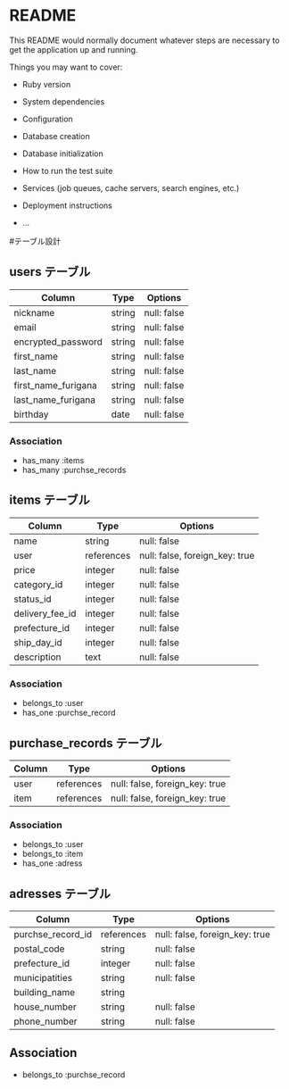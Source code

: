 # README

This README would normally document whatever steps are necessary to get the
application up and running.

Things you may want to cover:

* Ruby version

* System dependencies

* Configuration

* Database creation

* Database initialization

* How to run the test suite

* Services (job queues, cache servers, search engines, etc.)

* Deployment instructions

* ...

#テーブル設計

## users テーブル
| Column              | Type    | Options                  |
| ------------------- | ------- | ------------------------ |
| nickname            | string  | null: false|
| email               | string  | null: false              |
| encrypted_password  | string  | null: false              |
| first_name          | string  | null: false              |
| last_name           | string  | null: false              |
| first_name_furigana | string  | null: false              |
| last_name_furigana  | string  | null: false              |
| birthday            | date    | null: false              |

### Association
- has_many :items
- has_many :purchse_records

## items テーブル
| Column              | Type       | Options                        |
| ------------------- | ---------- | ------------------------------ |
| name                | string     | null: false                    |
| user                | references | null: false, foreign_key: true |
| price               | integer    | null: false                    |
| category_id         | integer    | null: false                    |
| status_id           | integer    | null: false                    |
| delivery_fee_id     | integer    | null: false                    |
| prefecture_id       | integer    | null: false                    |
| ship_day_id         | integer    | null: false                    |
| description         | text       | null: false                    |

### Association
- belongs_to :user
- has_one :purchse_record

## purchase_records テーブル
| Column           | Type       | Options                        |
| ---------------- | ---------- | ------------------------------ |
| user             | references | null: false, foreign_key: true |
| item             | references | null: false, foreign_key: true |

### Association
- belongs_to :user
- belongs_to :item
- has_one :adress

## adresses テーブル
| Column            | Type       | Options                        |
| ----------------- | ---------- | ------------------------------ |
| purchse_record_id | references | null: false, foreign_key: true |
| postal_code       | string     | null: false                    |
| prefecture_id     | integer    | null: false                    |
| municipatities    | string     | null: false                    |
| building_name     | string     |                                |
| house_number      | string     | null: false                    |
| phone_number      | string     | null: false                    |

## Association
- belongs_to :purchse_record